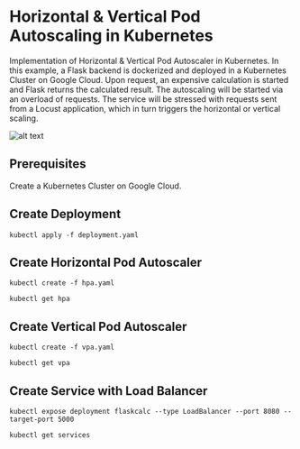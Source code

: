# Horizontal & Vertical Pod Autoscaling in Kubernetes

Implementation of Horizontal & Vertical Pod Autoscaler in Kubernetes.
In this example, a Flask backend is dockerized and deployed in a Kubernetes Cluster on Google Cloud. Upon request, an expensive calculation is started and Flask returns the calculated result. The autoscaling will be started via an overload of requests. The service will be stressed with requests sent from a Locust application, which in turn triggers the horizontal or vertical scaling. 

![alt text](https://github.com/shinra-tensei/clc-project-2020/blob/master/project_concept.JPG)

## Prerequisites
Create a Kubernetes Cluster on Google Cloud.

## Create Deployment

`kubectl apply -f deployment.yaml`

## Create Horizontal Pod Autoscaler

`kubectl create -f hpa.yaml`

`kubectl get hpa`

## Create Vertical Pod Autoscaler

`kubectl create -f vpa.yaml`

`kubectl get vpa`

## Create Service with Load Balancer

`kubectl expose deployment flaskcalc --type LoadBalancer --port 8080 --target-port 5000`

`kubectl get services`
